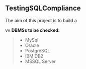 TestingSQLCompliance
-------------

The aim of this project is to build a   

vv
 **DBMSs to be checked:**

 >- MySql
 >- Oracle
 >- PostgreSQL
 >- IBM DB2
 >- MSSQL Server
  
  
